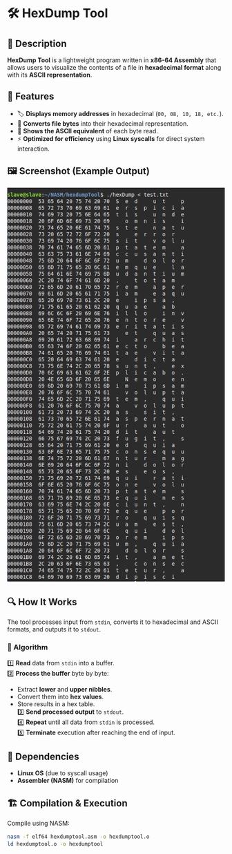 # 🛠️ HexDump Tool  

## 📜 Description  
**HexDump Tool** is a lightweight program written in **x86-64 Assembly** that allows users to visualize the contents of a file in **hexadecimal format** along with its **ASCII representation**.  

## 🚀 Features  
- 🏷 **Displays memory addresses** in hexadecimal (`00, 08, 10, 18, etc.`).  
- 🔢 **Converts file bytes** into their hexadecimal representation.  
- 🔡 **Shows the ASCII equivalent** of each byte read.  
- ⚡ **Optimized for efficiency** using **Linux syscalls** for direct system interaction.  

## 🖼️ Screenshot (Example Output)  
![Example](./screenshots/hexdumptool.png)  

## 🔍 How It Works  
The tool processes input from `stdin`, converts it to hexadecimal and ASCII formats, and outputs it to `stdout`.  

### 📌 Algorithm  
1️⃣ **Read** data from `stdin` into a buffer.  
2️⃣ **Process the buffer** byte by byte:  
   - Extract **lower** and **upper nibbles**.  
   - Convert them into **hex values**.  
   - Store results in a hex table.  
3️⃣ **Send processed output** to `stdout`.  
4️⃣ **Repeat** until all data from `stdin` is processed.  
5️⃣ **Terminate** execution after reaching the end of input.  

## 🔗 Dependencies  
- **Linux OS** (due to syscall usage)  
- **Assembler (NASM)** for compilation  

## 🏗️ Compilation & Execution  
Compile using NASM:  
```bash
nasm -f elf64 hexdumptool.asm -o hexdumptool.o
ld hexdumptool.o -o hexdumptool



